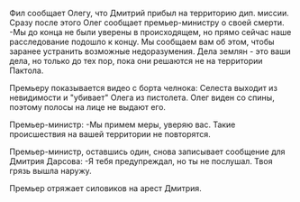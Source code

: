 Фил сообщает Олегу, что Дмитрий прибыл на территорию дип. миссии.
Сразу после этого Олег сообщает премьер-министру о своей смерти.
-Мы до конца не были уверены в происходящем, но прямо сейчас наше расследование подошло к концу. Мы сообщаем вам об этом, чтобы заранее устранить возможные недоразумения. Дела землян - это ваши дела, но только до тех пор, пока они решаются не на территории Пактола.

Премьеру показывается видео с борта челнока: Селеста выходит из невидимости и "убивает" Олега из пистолета. Олег виден со спины, поэтому полосы на лице не выдают его.

Премьер-министр:
-Мы примем меры, уверяю вас. Такие происшествия на вашей территории не повторятся.


Премьер-министр, оставшись один, снова записывает сообщение для Дмитрия Дарсова:
-Я тебя предупреждал, но ты не послушал. Твоя грязь вышла наружу.

Премьер отряжает силовиков на арест Дмитрия.